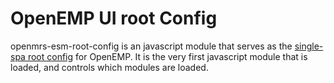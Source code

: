 # OpenEMP UI root Config

openmrs-esm-root-config is an javascript module
that serves as the
[single-spa root config](https://single-spa.js.org/docs/configuration.html)
for OpenEMP. It is the very first javascript module that is loaded, and controls which modules are loaded.
